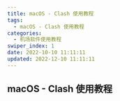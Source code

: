 ```yaml
---
title: macOS - Clash 使用教程
tags:
  - macOS - Clash 使用教程
categories:
  - 机场软件使用教程
swiper_index: 1
date: 2022-10-10 11:11:11
updated: 2022-12-10 11:11:11
---
```

## macOS - Clash 使用教程
